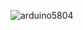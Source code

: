 ![arduino5804](https://github.com/AbhijitBaral/Arduino_projects/assets/70994821/c5f2b1e7-743a-4c88-8ba5-ada5e77b7ccb)
